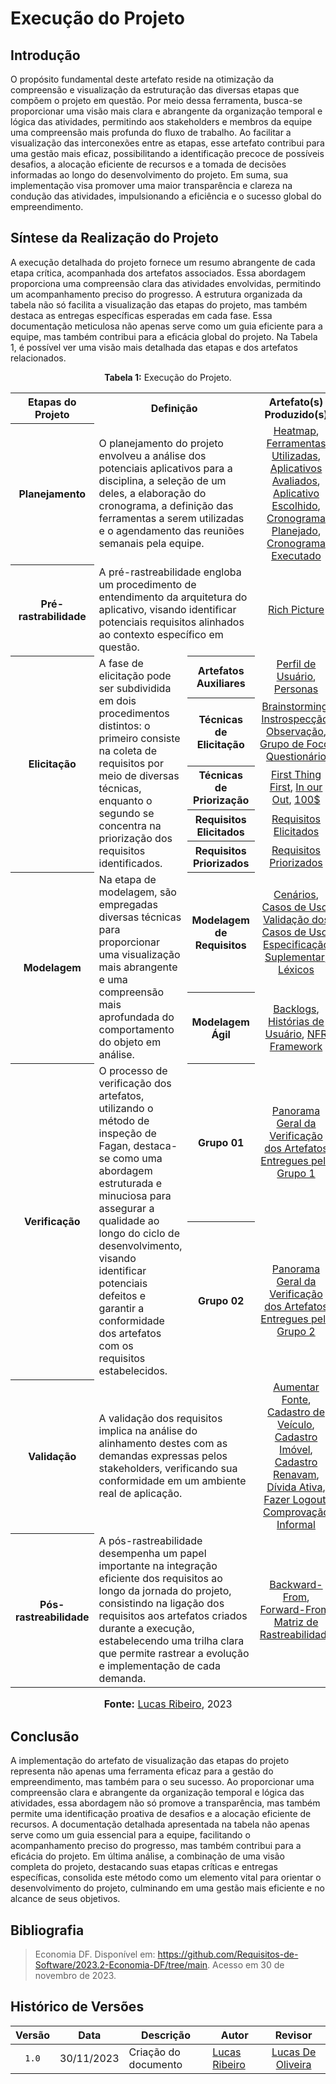 # Execução do Projeto

## Introdução

O propósito fundamental deste artefato reside na otimização da compreensão e visualização da estruturação das diversas etapas que compõem o projeto em questão. Por meio dessa ferramenta, busca-se proporcionar uma visão mais clara e abrangente da organização temporal e lógica das atividades, permitindo aos stakeholders e membros da equipe uma compreensão mais profunda do fluxo de trabalho. Ao facilitar a visualização das interconexões entre as etapas, esse artefato contribui para uma gestão mais eficaz, possibilitando a identificação precoce de possíveis desafios, a alocação eficiente de recursos e a tomada de decisões informadas ao longo do desenvolvimento do projeto. Em suma, sua implementação visa promover uma maior transparência e clareza na condução das atividades, impulsionando a eficiência e o sucesso global do empreendimento.

## Síntese da Realização do Projeto

A execução detalhada do projeto fornece um resumo abrangente de cada etapa crítica, acompanhada dos artefatos associados. Essa abordagem proporciona uma compreensão clara das atividades envolvidas, permitindo um acompanhamento preciso do progresso. A estrutura organizada da tabela não só facilita a visualização das etapas do projeto, mas também destaca as entregas específicas esperadas em cada fase. Essa documentação meticulosa não apenas serve como um guia eficiente para a equipe, mas também contribui para a eficácia global do projeto. Na Tabela 1, é possível ver uma visão mais detalhada das etapas e dos artefatos relacionados.

<div align="center">
<p><b>Tabela 1:</b> Execução do Projeto.</p>
  
<table>
  <tr align="center">
    <th align="center">Etapas do Projeto</th>
    <th colspan="2" align="center">Definição</th>
    <th align="center">Artefato(s) Produzido(s)</th>
  </tr>
  <tr>
    <th align="center">Planejamento</th>
    <td colspan="2">O planejamento do projeto envolveu a análise dos potenciais aplicativos para a disciplina, a seleção de um deles, a elaboração do cronograma, a definição das ferramentas a serem utilizadas e o agendamento das reuniões semanais pela equipe.</td>
    <td align="center"><a href="https://requisitos-de-software.github.io/2023.2-Economia-DF/planejamento%20do%20projeto/heatmap-disponibilidade/">Heatmap</a>,
    <a href="https://requisitos-de-software.github.io/2023.2-Economia-DF/planejamento%20do%20projeto/ferramentas/">Ferramentas Utilizadas</a>,
    <a href="https://requisitos-de-software.github.io/2023.2-Economia-DF/planejamento%20do%20projeto/lista-apps-avaliados/">Aplicativos Avaliados</a>,
    <a href="https://requisitos-de-software.github.io/2023.2-Economia-DF/planejamento%20do%20projeto/app-selecionado/">Aplicativo Escolhido</a>,
    <a href="https://requisitos-de-software.github.io/2023.2-Economia-DF/planejamento%20do%20projeto/cronograma_planejado/">Cronograma Planejado</a>,
    <a href="https://requisitos-de-software.github.io/2023.2-Economia-DF/planejamento%20do%20projeto/cronograma_planejado/">Cronograma Executado</a></td>
  </tr>
  <tr>
    <th align="center">Pré-rastrabilidade</th>
    <td colspan="2">A pré-rastreabilidade engloba um procedimento de entendimento da arquitetura do aplicativo, visando identificar potenciais requisitos alinhados ao contexto específico em questão.</td>
    <td align="center"><a href="https://requisitos-de-software.github.io/2023.2-Economia-DF/planejamento%20do%20projeto/rich-picture/">Rich Picture</a></td>
  </tr>
  <tr>
    <th rowspan="6" align="center">Elicitação</th>
    <td rowspan="6">A fase de elicitação pode ser subdividida em dois procedimentos distintos: o primeiro consiste na coleta de requisitos por meio de diversas técnicas, enquanto o segundo se concentra na priorização dos requisitos identificados.</td>
  </tr>
  <tr>
    <th align="center">Artefatos Auxiliares</th>
    <td align="center"><a href="https://requisitos-de-software.github.io/2023.2-Economia-DF/elicitacao/perfil_usuario/">Perfil de Usuário</a>,
    <a href="https://requisitos-de-software.github.io/2023.2-Economia-DF/elicitacao/personas/">Personas</a></td>
  </tr>
  <tr>
    <th align="center">Técnicas de Elicitação</th>
    <td align="center"><a href="https://requisitos-de-software.github.io/2023.2-Economia-DF/elicitacao/tecnicas-elicitacao/brainstorming/">Brainstorming</a>,
    <a href="https://requisitos-de-software.github.io/2023.2-Economia-DF/elicitacao/tecnicas-elicitacao/instrospeccao/">Instrospecção</a>,
    <a href="https://requisitos-de-software.github.io/2023.2-Economia-DF/elicitacao/tecnicas-elicitacao/observa%C3%A7%C3%A3o/">Observação</a>,
    <a href="https://requisitos-de-software.github.io/2023.2-Economia-DF/elicitacao/tecnicas-perfil-usuario/grupo_de_foco/">Grupo de Foco</a>,
    <a href="https://requisitos-de-software.github.io/2023.2-Economia-DF/elicitacao/tecnicas-perfil-usuario/questionario/">Questionário</a></td>
  </tr>
  <tr>
    <th align="center">Técnicas de Priorização</th>
    <td align="center"><a href="https://requisitos-de-software.github.io/2023.2-Economia-DF/elicitacao/tecnicas-priorizacao/first-thing-first/">First Thing First</a>,
    <a href="https://requisitos-de-software.github.io/2023.2-Economia-DF/elicitacao/tecnicas-priorizacao/in%20our%20out/">In our Out</a>,
    <a href="https://requisitos-de-software.github.io/2023.2-Economia-DF/elicitacao/tecnicas-priorizacao/100%24/">100$</a></td>
  </tr>
  <tr>
    <th align="center">Requisitos Elicitados</th>
    <td align="center"><a href="https://requisitos-de-software.github.io/2023.2-Economia-DF/elicitacao/requisitos-elicitados/">Requisitos Elicitados</a></td>
  </tr>
  <tr>
    <th align="center">Requisitos Priorizados</th>
    <td align="center"><a href="https://requisitos-de-software.github.io/2023.2-Economia-DF/elicitacao/requisitos_priorizados/">Requisitos Priorizados</a></td>
  </tr>
  <tr>
    <th rowspan="3" align="center">Modelagem</th>
    <td rowspan="3">Na etapa de modelagem, são empregadas diversas técnicas para proporcionar uma visualização mais abrangente e uma compreensão mais aprofundada do comportamento do objeto em análise.</td>
  </tr>
  <tr>
    <th align="center">Modelagem de Requisitos</th>
    <td align="center"><a href="https://requisitos-de-software.github.io/2023.2-Economia-DF/modelagem/cenarios/">Cenários</a>,
    <a href="https://requisitos-de-software.github.io/2023.2-Economia-DF/modelagem/casos-de-uso/">Casos de Uso</a>,
    <a href="https://requisitos-de-software.github.io/2023.2-Economia-DF/modelagem/validacao-casos-de-uso/">Validação dos Casos de Uso</a>,
    <a href="https://requisitos-de-software.github.io/2023.2-Economia-DF/modelagem/especificacao-suplementar/">Especificação Suplementar</a>,
    <a href="https://requisitos-de-software.github.io/2023.2-Economia-DF/modelagem/lexicos/">Léxicos</a></td>
  </tr>
  <tr>
    <th align="center">Modelagem Ágil</th>
    <td align="center"><a href="https://requisitos-de-software.github.io/2023.2-Economia-DF/modelagem/agil/backlog/">Backlogs</a>,
    <a href="https://requisitos-de-software.github.io/2023.2-Economia-DF/modelagem/agil/historia-de-usuario/">Histórias de Usuário</a>,
    <a href="https://requisitos-de-software.github.io/2023.2-Economia-DF/modelagem/agil/nfr-framework/">NFR Framework</a></td>
  </tr>
  <tr>
    <th rowspan="3" align="center">Verificação</th>
    <td rowspan="3">O processo de verificação dos artefatos, utilizando o método de inspeção de Fagan, destaca-se como uma abordagem estruturada e minuciosa para assegurar a qualidade ao longo do ciclo de desenvolvimento, visando identificar potenciais defeitos e garantir a conformidade dos artefatos com os requisitos estabelecidos.</td>
  </tr>
  <tr>
    <th align="center">Grupo 01</th>
    <td align="center"><a href="https://requisitos-de-software.github.io/2023.2-Economia-DF/verificacao/Grupo-01/verificacao-panorama-geral/#objetos-de-verificacao">Panorama Geral da Verificação dos Artefatos Entregues pelo Grupo 1</a></td>
  </tr>
  <tr>
    <th align="center">Grupo 02</th>
    <td align="center"><a href="https://requisitos-de-software.github.io/2023.2-Economia-DF/verificacao/Grupo-02/verificacao-panorama-geral/#objetos-de-verificacao">Panorama Geral da Verificação dos Artefatos Entregues pelo Grupo 2</a></td>
  </tr>
  <tr>
    <th align="center">Validação</th>
    <td colspan="2">A validação dos requisitos implica na análise do alinhamento destes com as demandas expressas pelos stakeholders, verificando sua conformidade em um ambiente real de aplicação.</td>
    <td align="center"><a href="https://requisitos-de-software.github.io/2023.2-Economia-DF/validacao/aumentar-fonte/">Aumentar Fonte</a>, <a href="https://requisitos-de-software.github.io/2023.2-Economia-DF/validacao/cadastro_da_placa_veiculo/">Cadastro de Veículo</a>, <a href="https://requisitos-de-software.github.io/2023.2-Economia-DF/validacao/cadastro-de-imovel/">Cadastro Imóvel</a>, <a href="https://requisitos-de-software.github.io/2023.2-Economia-DF/validacao/cadastro-renavam/">Cadastro Renavam</a>, <a href="https://requisitos-de-software.github.io/2023.2-Economia-DF/validacao/divida-ativa/">Dívida Ativa</a>, <a href="https://requisitos-de-software.github.io/2023.2-Economia-DF/validacao/fazer-logout/">Fazer Logout</a>, <a href="https://requisitos-de-software.github.io/2023.2-Economia-DF/validacao/comprovacao-informal/">Comprovação Informal</a></td>
  </tr>
  <tr>
    <th align="center">Pós-rastreabilidade</th>
    <td colspan="2">A pós-rastreabilidade desempenha um papel importante na integração eficiente dos requisitos ao longo da jornada do projeto, consistindo na ligação dos requisitos aos artefatos criados durante a execução, estabelecendo uma trilha clara que permite rastrear a evolução e implementação de cada demanda.</td>
    <td align="center"><a href="https://requisitos-de-software.github.io/2023.2-Economia-DF/rastreabilidade/backward_from/">Backward-From</a>,
    <a href="https://requisitos-de-software.github.io/2023.2-Economia-DF/rastreabilidade/forward_from/">Forward-From</a>,
    <a href="https://requisitos-de-software.github.io/2023.2-Economia-DF/rastreabilidade/matriz-de-rastreabilidade/">Matriz de Rastreabilidade</a></td>
  </tr>
</table>

<font size="3"><p style="text-align: center"><b>Fonte:</b> <a href="https://github.com/lucassouzs">Lucas Ribeiro</a>, 2023</p></font>
</div>

## Conclusão

A implementação do artefato de visualização das etapas do projeto representa não apenas uma ferramenta eficaz para a gestão do empreendimento, mas também para o seu sucesso. Ao proporcionar uma compreensão clara e abrangente da organização temporal e lógica das atividades, essa abordagem não só promove a transparência, mas também permite uma identificação proativa de desafios e a alocação eficiente de recursos. A documentação detalhada apresentada na tabela não apenas serve como um guia essencial para a equipe, facilitando o acompanhamento preciso do progresso, mas também contribui para a eficácia do projeto. Em última análise, a combinação de uma visão completa do projeto, destacando suas etapas críticas e entregas específicas, consolida este método como um elemento vital para orientar o desenvolvimento do projeto, culminando em uma gestão mais eficiente e no alcance de seus objetivos.

## Bibliografia

> Economia DF. Disponível em: https://github.com/Requisitos-de-Software/2023.2-Economia-DF/tree/main. Acesso em 30 de novembro de 2023.

## Histórico de Versões

| Versão | Data   | Descrição     | Autor     |  Revisor        |
| :----: | ------ | ------------- | --------- | :-------------: |
| `1.0`  | 30/11/2023 | Criação do documento | [Lucas Ribeiro](https://github.com/lucassouzs)  |  [Lucas De Oliveira](https://github.com/LucasOliveiraDiasMarquesFerreira)  |
